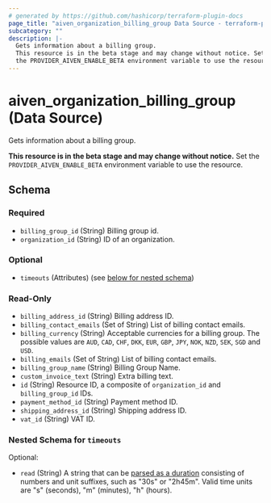 ```yaml
---
# generated by https://github.com/hashicorp/terraform-plugin-docs
page_title: "aiven_organization_billing_group Data Source - terraform-provider-aiven"
subcategory: ""
description: |-
  Gets information about a billing group.
  This resource is in the beta stage and may change without notice. Set
  the PROVIDER_AIVEN_ENABLE_BETA environment variable to use the resource.
---
```


# aiven_organization_billing_group (Data Source)

Gets information about a billing group. 

**This resource is in the beta stage and may change without notice.** Set
the `PROVIDER_AIVEN_ENABLE_BETA` environment variable to use the resource.



<!-- schema generated by tfplugindocs -->
## Schema

### Required

- `billing_group_id` (String) Billing group id.
- `organization_id` (String) ID of an organization.

### Optional

- `timeouts` (Attributes) (see [below for nested schema](#nestedatt--timeouts))

### Read-Only

- `billing_address_id` (String) Billing address ID.
- `billing_contact_emails` (Set of String) List of billing contact emails.
- `billing_currency` (String) Acceptable currencies for a billing group. The possible values are `AUD`, `CAD`, `CHF`, `DKK`, `EUR`, `GBP`, `JPY`, `NOK`, `NZD`, `SEK`, `SGD` and `USD`.
- `billing_emails` (Set of String) List of billing contact emails.
- `billing_group_name` (String) Billing Group Name.
- `custom_invoice_text` (String) Extra billing text.
- `id` (String) Resource ID, a composite of `organization_id` and `billing_group_id` IDs.
- `payment_method_id` (String) Payment method ID.
- `shipping_address_id` (String) Shipping address ID.
- `vat_id` (String) VAT ID.

<a id="nestedatt--timeouts"></a>
### Nested Schema for `timeouts`

Optional:

- `read` (String) A string that can be [parsed as a duration](https://pkg.go.dev/time#ParseDuration) consisting of numbers and unit suffixes, such as "30s" or "2h45m". Valid time units are "s" (seconds), "m" (minutes), "h" (hours).
